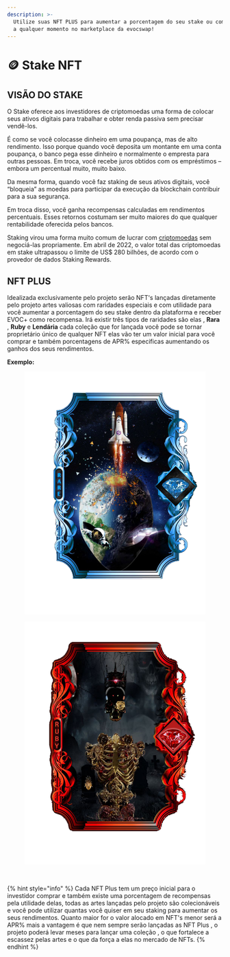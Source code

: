 ```yaml
---
description: >-
  Utilize suas NFT PLUS para aumentar a porcentagem do seu stake ou comercialize
  a qualquer momento no marketplace da evocswap!
---
```


# 🪙 Stake NFT

## VISÃO DO STAKE

O Stake oferece aos investidores de criptomoedas uma forma de colocar seus ativos digitais para trabalhar e obter renda passiva sem precisar vendê-los.

É como se você colocasse dinheiro em uma poupança, mas de alto rendimento. Isso porque quando você deposita um montante em uma conta poupança, o banco pega esse dinheiro e normalmente o empresta para outras pessoas. Em troca, você recebe juros obtidos com os empréstimos – embora um percentual muito, muito baixo.

Da mesma forma, quando você faz staking de seus ativos digitais, você “bloqueia” as moedas para participar da execução da blockchain contribuir para a sua segurança.

Em troca disso, você ganha recompensas calculadas em rendimentos percentuais. Esses retornos costumam ser muito maiores do que qualquer rentabilidade oferecida pelos bancos.

Staking virou uma forma muito comum de lucrar com [criptomoedas](https://www.infomoney.com.br/guias/criptomoedas/) sem negociá-las propriamente. Em abril de 2022, o valor total das criptomoedas em stake ultrapassou o limite de US$ 280 bilhões, de acordo com o provedor de dados Staking Rewards.

## NFT PLUS

Idealizada exclusivamente pelo projeto serão NFT's lançadas diretamente pelo projeto artes valiosas com raridades especiais e com utilidade para você aumentar a porcentagem do seu stake dentro da plataforma e receber EVOC+ como recompensa. Irá existir três tipos de  raridades são elas , **Rara** , **Ruby** e **Lendária** cada coleção que for lançada você pode se tornar proprietário único de qualquer NFT elas vão ter um valor inicial para você comprar e também porcentagens de APR% especificas aumentando os ganhos dos seus rendimentos.

**Exemplo:**

<div>

<figure><img src="../.gitbook/assets/Rara.png" alt=""><figcaption></figcaption></figure>

 

<figure><img src="../.gitbook/assets/Ruby.png" alt=""><figcaption></figcaption></figure>

 

<figure><img src="../.gitbook/assets/Lendária.jpg" alt=""><figcaption></figcaption></figure>

</div>

{% hint style="info" %}
Cada NFT Plus tem um preço inicial para o investidor comprar  e também existe uma porcentagem de recompensas pela utilidade delas, todas as artes lançadas pelo projeto são colecionáveis e você pode utilizar quantas você quiser em seu staking para aumentar os seus rendimentos. Quanto maior for o valor alocado em NFT's menor será a APR% mais a vantagem é que nem sempre serão lançadas as NFT Plus , o projeto poderá levar meses para lançar uma coleção , o que fortalece a escassez pelas artes e o que da força a elas no mercado de NFTs.
{% endhint %}
